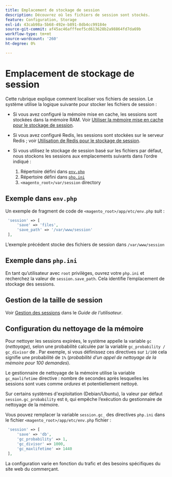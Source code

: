 ```yaml
---
title: Emplacement de stockage de session
description: Découvrez où les fichiers de session sont stockés.
feature: Configuration, Storage
exl-id: 43cab98a-5b68-492e-b891-8db4cc99184e
source-git-commit: af45ac46afffeef5cd613628b2a98864fd7da69b
workflow-type: tm+mt
source-wordcount: '260'
ht-degree: 0%

---
```


# Emplacement de stockage de session

Cette rubrique explique comment localiser vos fichiers de session. Le système utilise la logique suivante pour stocker les fichiers de session :

- Si vous avez configuré la mémoire mise en cache, les sessions sont stockées dans la mémoire RAM. Voir [Utiliser la mémoire mise en cache pour le stockage de session](memcached.md).
- Si vous avez configuré Redis, les sessions sont stockées sur le serveur Redis ; voir [Utilisation de Redis pour le stockage de session](../cache/redis-session.md).
- Si vous utilisez le stockage de session basé sur les fichiers par défaut, nous stockons les sessions aux emplacements suivants dans l’ordre indiqué :

   1. Répertoire défini dans [`env.php`](#example-in-envphp)
   1. Répertoire défini dans [`php.ini`](#example-in-phpini)
   1. `<magento_root>/var/session` directory

## Exemple dans `env.php`

Un exemple de fragment de code de `<magento_root>/app/etc/env.php` suit :

```php
 'session' => [
     'save' => 'files',
     'save_path' => '/var/www/session'
 ],
```

L’exemple précédent stocke des fichiers de session dans `/var/www/session`

## Exemple dans `php.ini`

En tant qu’utilisateur avec `root` privilèges, ouvrez votre `php.ini` et recherchez la valeur de `session.save_path`. Cela identifie l’emplacement de stockage des sessions.

## Gestion de la taille de session

Voir [Gestion des sessions](https://docs.magento.com/user-guide/stores/security-session-management.html) dans le _Guide de l’utilisateur_.

## Configuration du nettoyage de la mémoire

Pour nettoyer les sessions expirées, le système appelle la variable `gc` (_nettoyage_), selon une probabilité calculée par la variable `gc_probability / gc_divisor` de . Par exemple, si vous définissez ces directives sur `1/100` cela signifie une probabilité de `1%` (_probabilité d’un appel de nettoyage de la mémoire pour 100 demandes_).

Le gestionnaire de nettoyage de la mémoire utilise la variable `gc_maxlifetime` directive : nombre de secondes après lesquelles les sessions sont vues comme _ordures_ et potentiellement nettoyé.

Sur certains systèmes d&#39;exploitation (Debian/Ubuntu), la valeur par défaut `session.gc_probability` est `0`, qui empêche l’exécution du gestionnaire de nettoyage de la mémoire.

Vous pouvez remplacer la variable `session.gc_` des directives `php.ini` dans le fichier `<magento_root>/app/etc/env.php` fichier :

```php
 'session' => [
     'save' => 'db',
     'gc_probability' => 1,
     'gc_divisor' => 1000,
     'gc_maxlifetime' => 1440
 ],
```

La configuration varie en fonction du trafic et des besoins spécifiques du site web du commerçant.
